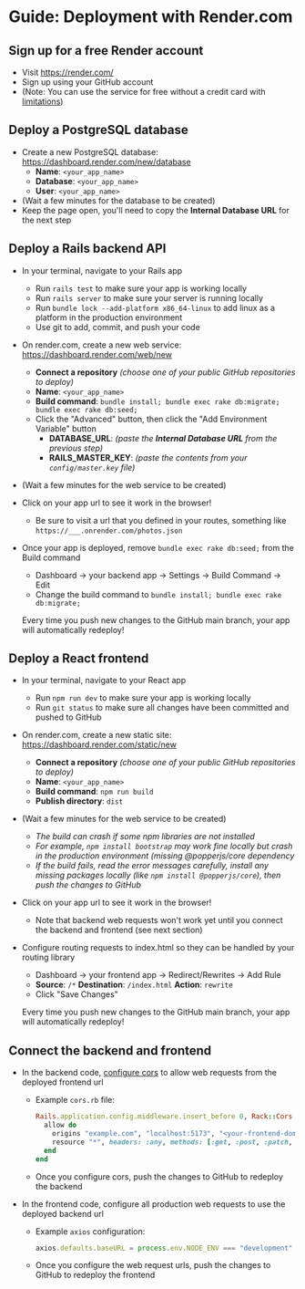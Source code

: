 # Guide: Deployment with Render.com

## Sign up for a free Render account

- Visit https://render.com/ 
- Sign up using your GitHub account
- (Note: You can use the service for free without a credit card with [limitations](https://render.com/docs/free))


## Deploy a PostgreSQL database

- Create a new PostgreSQL database: https://dashboard.render.com/new/database
  - **Name**: `<your_app_name>`
  - **Database**: `<your_app_name>`
  - **User**: `<your_app_name>`
- (Wait a few minutes for the database to be created)
- Keep the page open, you'll need to copy the **Internal Database URL** for the next step

## Deploy a Rails backend API

- In your terminal, navigate to your Rails app
  - Run `rails test` to make sure your app is working locally
  - Run `rails server` to make sure your server is running locally
  - Run `bundle lock --add-platform x86_64-linux` to add linux as a platform in the production environment
  - Use git to add, commit, and push your code
- On render.com, create a new web service: https://dashboard.render.com/web/new
  - **Connect a repository** _(choose one of your public GitHub repositories to deploy)_
  - **Name**: `<your_app_name>`
  - **Build command**: `bundle install; bundle exec rake db:migrate; bundle exec rake db:seed;`
  - Click the "Advanced" button, then click the "Add Environment Variable" button
    - **DATABASE_URL**: _(paste the **Internal Database URL** from the previous step)_
    - **RAILS_MASTER_KEY**: _(paste the contents from your `config/master.key` file)_
- (Wait a few minutes for the web service to be created)
- Click on your app url to see it work in the browser!
  - Be sure to visit a url that you defined in your routes, something like `https://___.onrender.com/photos.json`
- Once your app is deployed, remove `bundle exec rake db:seed;` from the Build command
  - Dashboard -> your backend app -> Settings -> Build Command -> Edit
  - Change the build command to `bundle install; bundle exec rake db:migrate;`

  Every time you push new changes to the GitHub main branch, your app will automatically redeploy!

## Deploy a React frontend

- In your terminal, navigate to your React app
  - Run `npm run dev` to make sure your app is working locally
  - Run `git status` to make sure all changes have been committed and pushed to GitHub
- On render.com, create a new static site: https://dashboard.render.com/static/new
  - **Connect a repository** _(choose one of your public GitHub repositories to deploy)_
  - **Name**: `<your_app_name>`
  - **Build command**: `npm run build`
  - **Publish directory**: `dist`
- (Wait a few minutes for the web service to be created)
  - _The build can crash if some npm libraries are not installed_
  - _For example, `npm install bootstrap` may work fine locally but crash in the production environment (missing @popperjs/core dependency_
  - _If the build fails, read the error messages carefully, install any missing packages locally (like `npm install @popperjs/core`), then push the changes to GitHub_
- Click on your app url to see it work in the browser!
  - Note that backend web requests won't work yet until you connect the backend and frontend (see next section)
- Configure routing requests to index.html so they can be handled by your routing library
  - Dashboard -> your frontend app -> Redirect/Rewrites -> Add Rule
  - **Source**: `/*` **Destination**: `/index.html` **Action**: `rewrite`
  - Click "Save Changes"

  Every time you push new changes to the GitHub main branch, your app will automatically redeploy!

## Connect the backend and frontend
- In the backend code, [configure cors](https://gist.github.com/peterxjang/77d6243cf85103b027a56b401b62b289) to allow web requests from the deployed frontend url
  - Example `cors.rb` file:
    ```ruby
    Rails.application.config.middleware.insert_before 0, Rack::Cors do
      allow do
        origins "example.com", "localhost:5173", "<your-frontend-domain>"
        resource "*", headers: :any, methods: [:get, :post, :patch, :put, :delete]
      end
    end
    ```
   - Once you configure cors, push the changes to GitHub to redeploy the backend

- In the frontend code, configure all production web requests to use the deployed backend url
  - Example `axios` configuration:
    ```javascript
    axios.defaults.baseURL = process.env.NODE_ENV === "development" ? "http://localhost:3000" : "<your-backend-url>";
    ```
   - Once you configure the web request urls, push the changes to GitHub to redeploy the frontend